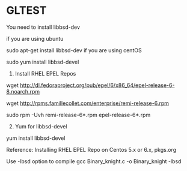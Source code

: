 # GLTEST

You need to install libbsd-dev

if you are using ubuntu

sudo apt-get install  libbsd-dev
if you are using centOS

sudo yum install  libbsd-devel



1. Install RHEL EPEL Repos

wget http://dl.fedoraproject.org/pub/epel/6/x86_64/epel-release-6-8.noarch.rpm

wget http://rpms.famillecollet.com/enterprise/remi-release-6.rpm

sudo rpm -Uvh remi-release-6*.rpm epel-release-6*.rpm

2. Yum for libbsd-devel

yum install libbsd-devel

Reference: Installing RHEL EPEL Repo on Centos 5.x or 6.x, pkgs.org


Use -lbsd option to compile
gcc Binary_knight.c -o Binary_knight -lbsd
